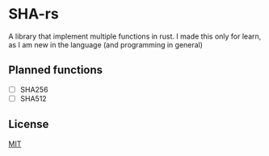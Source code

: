 
# SHA-rs

A library that implement multiple functions in rust. I made this only for learn, as I am new in the language (and programming in general)

## Planned functions

- [ ]  SHA256
- [ ]  SHA512

## License

[MIT](https://choosealicense.com/licenses/mit/)